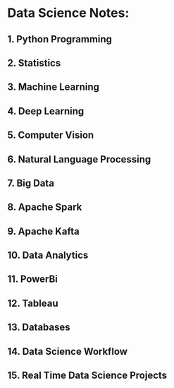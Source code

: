 # Data Science Notes:
## 1. Python Programming
## 2. Statistics
## 3. Machine Learning
## 4. Deep Learning
## 5. Computer Vision
## 6. Natural Language Processing
## 7. Big Data
## 8. Apache Spark
## 9. Apache Kafta
## 10. Data Analytics
## 11. PowerBi
## 12. Tableau
## 13. Databases
## 14. Data Science Workflow
## 15. Real Time Data Science Projects
